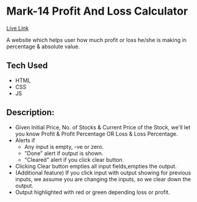 # Mark-14 Profit And Loss Calculator

[Live Link](https://neog-profit-and-loss-calculator.vercel.app/)

A website which helps user how much profit or loss he/she is making in percentage & absolute value.

## Tech Used

- HTML
- CSS
- JS

## Description:

- Given Initial Price, No. of Stocks & Current Price of the Stock, we'll let you know Profit & Profit Percentage OR Loss & Loss Percentage.
- Alerts if
  - Any input is empty, -ve or zero.
  - "Done" alert if output is shown.
  - "Cleared" alert if you click clear button.
- Clicking Clear button empties all input fields,empties the output.
- (Additional feature) If you click input with output showing for previous inputs, we assume you are changing the inputs, so we clear down the output.
- Output highlighted with red or green depending loss or profit.
